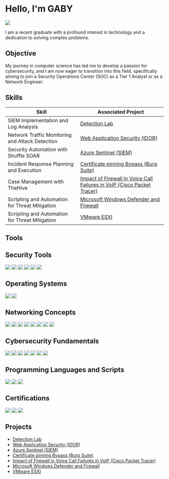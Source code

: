 # Hello, I'm GABY
<a href="https://linkedin.com/in/gabysaji/"><img src="https://img.shields.io/badge/-LinkedIn-0072b1?&style=for-the-badge&logo=linkedin&logoColor=white" /></a>

I am a recent graduate with a profound interest in technology and a dedication to solving complex problems.

## Objective

My journey in computer science has led me to develop a passion for cybersecurity, and I am now eager to transition into this field, specifically aiming to join a Security Operations Center (SOC) as a Tier 1 Analyst or as a Network Engineer.

## Skills

| Skill                                         | Associated Project         |
|-----------------------------------------------|----------------------------|
| SIEM Implementation and Log Analysis          | <a href="https://github.com/Gabys35/SIEM-Detection-Lab">Detection Lab</a>|
| Network Traffic Monitoring and Attack Detection | <a href="https://github.com/Gabys35/Web-Application-Security-IDOR-">Web Application Security (IDOR)</a>|
| Security Automation with Shuffle SOAR         | <a href="https://github.com/Gabys35/Azure-Sentinel-SIEM-">Azure Sentinel (SIEM)</a>|
| Incident Response Planning and Execution      | <a href="https://github.com/Gabys35/Certificate-pinning-Bypass-Burp-Suite-">Certificate pinning Bypass (Burp Suite)</a>|
| Case Management with TheHive                  | <a href="https://github.com/Gabys35/Impact-of-Firewall-in-Voice-Call-Failures-in-VoIP">Impact of Firewall in Voice Call Failures in VoIP (Cisco Packet Tracer)</a>|
| Scripting and Automation for Threat Mitigation | <a href="https://github.com/Gabys35/-Microsoft-Windows-Defender-and-Firewall">Microsoft Windows Defender and Firewall</a>|
| Scripting and Automation for Threat Mitigation | <a href="https://github.com/Gabys35/VMware-ESXI">VMware ESXI</a>|

## Tools

## Security Tools
<div>
    <img src="https://img.shields.io/badge/-Wireshark-1679A7?&style=for-the-badge&logo=Wireshark&logoColor=white" />
<img src="https://img.shields.io/badge/-Metasploit-ED1C24?&style=for-the-badge&logo=Metasploit&logoColor=white" />
<img src="https://img.shields.io/badge/-Burp%20Suite-FF3E96?&style=for-the-badge&logo=Burp%20Suite&logoColor=white" />
<img src="https://img.shields.io/badge/-QualysGuard-00A0DF?&style=for-the-badge&logo=QualysGuard&logoColor=white" />
    <img src="https://img.shields.io/badge/-VMware%20ESXi-607078?&style=for-the-badge&logo=VMware&logoColor=white" />
    <img src="https://img.shields.io/badge/-Autopsy-000000?&style=for-the-badge&logo=Autopsy&logoColor=white"
        <img src="https://img.shields.io/badge/Azure%20Sentinel-0089D6?style=for-the-badge&logo=microsoftazure&logoColor=white" />
</div>

## Operating Systems
<div>
    <img src="https://img.shields.io/badge/-Linux-FCC624?&style=for-the-badge&logo=Linux&logoColor=black" />
<img src="https://img.shields.io/badge/-Windows-0078D6?&style=for-the-badge&logo=Windows&logoColor=white" />
</div>

## Networking Concepts
<div>
    <img src="https://img.shields.io/badge/-TCP/IP-007396?&style=for-the-badge&logo=Cisco&logoColor=white" />
<img src="https://img.shields.io/badge/-DNS-FFA500?&style=for-the-badge&logo=DNS&logoColor=white" />
<img src="https://img.shields.io/badge/-DHCP-007396?&style=for-the-badge&logo=Cisco&logoColor=white" />
<img src="https://img.shields.io/badge/-VPNs-602C50?&style=for-the-badge&logo=VPN&logoColor=white" />
<img src="https://img.shields.io/badge/-Firewalls-FFA500?&style=for-the-badge&logo=Firewall&logoColor=white" />
<img src="https://img.shields.io/badge/-Routing%20Protocols-007396?&style=for-the-badge&logo=Cisco&logoColor=white" />
<img src="https://img.shields.io/badge/-Microsoft%20Defender-0078D6?&style=for-the-badge&logo=Microsoft&logoColor=white" />
    <img src="https://img.shields.io/badge/-VoIP-2E8B57?&style=for-the-badge&logo=VoIP&logoColor=white" />
</div>

## Cybersecurity Fundamentals
<div>
    <img src="https://img.shields.io/badge/-Microsoft_Sentinel-0078D4?&style=for-the-badge&logo=Microsoft&logoColor=white" />
    <img src="https://img.shields.io/badge/-Splunk-000000?&style=for-the-badge&logo=Splunk&logoColor=white" />
<img src="https://img.shields.io/badge/-Cryptography-562087?&style=for-the-badge&logo=Cryptography&logoColor=white" />
<img src="https://img.shields.io/badge/-Threat%20Modeling-000000?&style=for-the-badge" />
<img src="https://img.shields.io/badge/-Risk%20Assessment-FFA500?&style=for-the-badge&logo=Risk%20Assessment&logoColor=white" />
<img src="https://img.shields.io/badge/-Security%20Protocols-000000?&style=for-the-badge" />
<img src="https://img.shields.io/badge/-GDPR-FFA500?&style=for-the-badge&logo=GDPR&logoColor=white" />
    
</div>

## Programming Languages and Scripts
<div>
<img src="https://img.shields.io/badge/-SQL-4479A1?&style=for-the-badge&logo=SQL&logoColor=white" />
<img src="https://img.shields.io/badge/-PowerShell-5391FE?&style=for-the-badge&logo=PowerShell&logoColor=white" />
<img src="https://img.shields.io/badge/-Python-3776AB?&style=for-the-badge&logo=Python&logoColor=white" />
    </div>

## Certifications
<div>
<img src="https://img.shields.io/badge/Google-Foundations%20of%20Cybersecurity-4285F4?style=for-the-badge&logo=Google&logoColor=white" />
<img src="https://img.shields.io/badge/Google-Technical%20Support%20Fundamentals-4285F4?style=for-the-badge&logo=Google&logoColor=white" />
    <img src="https://img.shields.io/badge/CCNA-Cisco%20Certified%20Network%20Associate-1BA0D7?style=for-the-badge&logo=Cisco&logoColor=white" />
</div>

## Projects
- <a href="https://github.com/Gabys35/SIEM-Detection-Lab">Detection Lab</a>
- <a href="https://github.com/Gabys35/Web-Application-Security-IDOR-">Web Application Security (IDOR)</a>
- <a href="https://github.com/Gabys35/Azure-Sentinel-SIEM-">Azure Sentinel (SIEM)</a>
- <a href="https://github.com/Gabys35/Certificate-pinning-Bypass-Burp-Suite-">Certificate pinning Bypass (Burp Suite)</a>
- <a href="https://github.com/Gabys35/Impact-of-Firewall-in-Voice-Call-Failures-in-VoIP">Impact of Firewall in Voice Call Failures in VoIP (Cisco Packet Tracer)</a>
- <a href="https://github.com/Gabys35/-Microsoft-Windows-Defender-and-Firewall">Microsoft Windows Defender and Firewall</a>
- <a href="https://github.com/Gabys35/VMware-ESXI">VMware ESXI</a>
